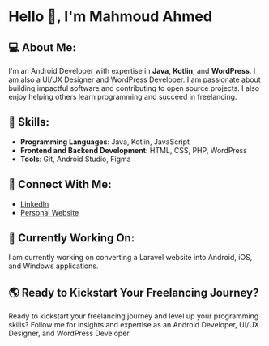 # Hello 👋, I'm Mahmoud Ahmed

## 💻 About Me:
I'm an Android Developer with expertise in **Java**, **Kotlin**, and **WordPress**. I am also a UI/UX Designer and WordPress Developer. I am passionate about building impactful software and contributing to open source projects. I also enjoy helping others learn programming and succeed in freelancing.

## 🚠 Skills:
- **Programming Languages**: Java, Kotlin, JavaScript
- **Frontend and Backend Development**: HTML, CSS, PHP, WordPress
- **Tools**: Git, Android Studio, Figma

## 💎 Connect With Me:
- [LinkedIn](https://www.linkedin.com/in/mahmoud-ahmed-abdelrazek/)
- [Personal Website](https://www.codemanmahmoud.com)

## 🌱 Currently Working On:
I am currently working on converting a Laravel website into Android, iOS, and Windows applications.

## 🌎 Ready to Kickstart Your Freelancing Journey?
Ready to kickstart your freelancing journey and level up your programming skills? Follow me for insights and expertise as an Android Developer, UI/UX Designer, and WordPress Developer.
